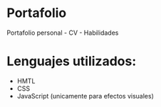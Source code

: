 # Portafolio
Portafolio personal - CV - Habilidades 

# Lenguajes utilizados:
- HMTL
- CSS
- JavaScript (unicamente para efectos visuales)
